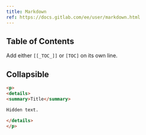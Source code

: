 ```yaml
---
title: Markdown
ref: https://docs.gitlab.com/ee/user/markdown.html
---
```


## Table of Contents

Add either
<span v-pre>`[[_TOC_]]`</span>
or `[TOC]` on its own line.

## Collapsible

```html
<p>
<details>
<summary>Title</summary>

Hidden text.

</details>
</p>
```
